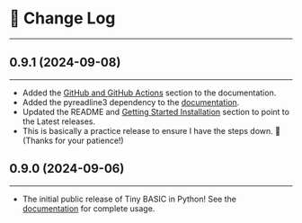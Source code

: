 # :steam_locomotive: Change Log

---

## 0.9.1 (2024-09-08)

---

- Added the [GitHub and GitHub Actions](https://john-robbins.github.io/tbp/project-notes#github-and-github-actions) section to the documentation.
- Added the pyreadline3 dependency to the [documentation](https://john-robbins.github.io/tbp/project-notes#small-python-friction-points).
- Updated the README and [Getting Started Installation](https://john-robbins.github.io/tbp/getting-started#installation) section to point to the Latest releases.
- This is basically a practice release to ensure I have the steps down. :crossed_fingers: (Thanks for your patience!)

## 0.9.0 (2024-09-06)

---

- The initial public release of Tiny BASIC in Python! See the [documentation](https://john-robbins.github.io/tbp/) for complete usage.
